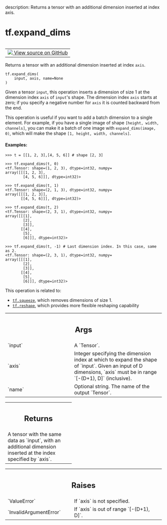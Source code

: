 description: Returns a tensor with an additional dimension inserted at index axis.

<div itemscope itemtype="http://developers.google.com/ReferenceObject">
<meta itemprop="name" content="tf.expand_dims" />
<meta itemprop="path" content="Stable" />
</div>

# tf.expand_dims

<!-- Insert buttons and diff -->

<table class="tfo-notebook-buttons tfo-api nocontent" align="left">
<td>
  <a target="_blank" href="https://github.com/tensorflow/tensorflow/blob/r2.2/tensorflow/python/ops/array_ops.py#L347-L414">
    <img src="https://www.tensorflow.org/images/GitHub-Mark-32px.png" />
    View source on GitHub
  </a>
</td>
</table>



Returns a tensor with an additional dimension inserted at index `axis`.

<pre class="devsite-click-to-copy prettyprint lang-py tfo-signature-link">
<code>tf.expand_dims(
    input, axis, name=None
)
</code></pre>



<!-- Placeholder for "Used in" -->

Given a tensor `input`, this operation inserts a dimension of size 1 at the
dimension index `axis` of `input`'s shape. The dimension index `axis` starts
at zero; if you specify a negative number for `axis` it is counted backward
from the end.

This operation is useful if you want to add a batch dimension to a single
element. For example, if you have a single image of shape `[height, width,
channels]`, you can make it a batch of one image with `expand_dims(image, 0)`,
which will make the shape `[1, height, width, channels]`.

#### Examples:



```
>>> t = [[1, 2, 3],[4, 5, 6]] # shape [2, 3]
```

```
>>> tf.expand_dims(t, 0)
<tf.Tensor: shape=(1, 2, 3), dtype=int32, numpy=
array([[[1, 2, 3],
        [4, 5, 6]]], dtype=int32)>
```

```
>>> tf.expand_dims(t, 1)
<tf.Tensor: shape=(2, 1, 3), dtype=int32, numpy=
array([[[1, 2, 3]],
       [[4, 5, 6]]], dtype=int32)>
```

```
>>> tf.expand_dims(t, 2)
<tf.Tensor: shape=(2, 3, 1), dtype=int32, numpy=
array([[[1],
        [2],
        [3]],
       [[4],
        [5],
        [6]]], dtype=int32)>
```

```
>>> tf.expand_dims(t, -1) # Last dimension index. In this case, same as 2.
<tf.Tensor: shape=(2, 3, 1), dtype=int32, numpy=
array([[[1],
        [2],
        [3]],
       [[4],
        [5],
        [6]]], dtype=int32)>
```

This operation is related to:

*   <a href="../tf/squeeze.md"><code>tf.squeeze</code></a>, which removes dimensions of size 1.
*   <a href="../tf/reshape.md"><code>tf.reshape</code></a>, which provides more flexible reshaping capability

<!-- Tabular view -->
 <table class="responsive fixed orange">
<colgroup><col width="214px"><col></colgroup>
<tr><th colspan="2"><h2 class="add-link">Args</h2></th></tr>

<tr>
<td>
`input`
</td>
<td>
A `Tensor`.
</td>
</tr><tr>
<td>
`axis`
</td>
<td>
Integer specifying the dimension index at which to expand the
shape of `input`. Given an input of D dimensions, `axis` must be in range
`[-(D+1), D]` (inclusive).
</td>
</tr><tr>
<td>
`name`
</td>
<td>
Optional string. The name of the output `Tensor`.
</td>
</tr>
</table>



<!-- Tabular view -->
 <table class="responsive fixed orange">
<colgroup><col width="214px"><col></colgroup>
<tr><th colspan="2"><h2 class="add-link">Returns</h2></th></tr>
<tr class="alt">
<td colspan="2">
A tensor with the same data as `input`, with an additional dimension
inserted at the index specified by `axis`.
</td>
</tr>

</table>



<!-- Tabular view -->
 <table class="responsive fixed orange">
<colgroup><col width="214px"><col></colgroup>
<tr><th colspan="2"><h2 class="add-link">Raises</h2></th></tr>

<tr>
<td>
`ValueError`
</td>
<td>
If `axis` is not specified.
</td>
</tr><tr>
<td>
`InvalidArgumentError`
</td>
<td>
If `axis` is out of range `[-(D+1), D]`.
</td>
</tr>
</table>

